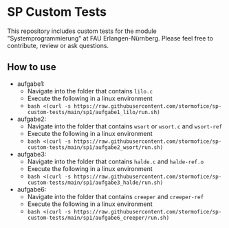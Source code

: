 # SP Custom Tests
This repository includes custom tests for the module "Systemprogrammierung" at FAU Erlangen-Nürnberg. 
Please feel free to contribute, review or ask questions.

## How to use

* aufgabe1:
  * Navigate into the folder that contains `lilo.c`
  * Execute the following in a linux environment
  * `bash <(curl -s https://raw.githubusercontent.com/stormofice/sp-custom-tests/main/sp1/aufgabe1_lilo/run.sh)`
* aufgabe2:
  * Navigate into the folder that contains `wsort` or `wsort.c` and `wsort-ref`
  * Execute the following in a linux environment
  * `bash <(curl -s https://raw.githubusercontent.com/stormofice/sp-custom-tests/main/sp1/aufgabe2_wsort/run.sh)`
* aufgabe3:
  * Navigate into the folder that contains `halde.c` and `halde-ref.o`
  * Execute the following in a linux environment
  * `bash <(curl -s https://raw.githubusercontent.com/stormofice/sp-custom-tests/main/sp1/aufgabe3_halde/run.sh)`
* aufgabe6:
  * Navigate into the folder that contains `creeper` and `creeper-ref`
  * Execute the following in a linux environment
  * `bash <(curl -s https://raw.githubusercontent.com/stormofice/sp-custom-tests/main/sp1/aufgabe6_creeper/run.sh)`
